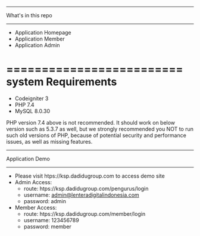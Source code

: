 ************************
   What's in this repo
************************

-  Application Homepage
-  Application Member
-  Application Admin

=========================
    system Requirements
=========================

-  Codeigniter 3
-  PHP 7.4
-  MySQL 8.0.30

PHP version 7.4 above is not recommended.
It should work on below version such as 5.3.7 as well, but we strongly recommended you NOT to run
such old versions of PHP, because of potential security and performance
issues, as well as missing features.

*******************
 Application Demo
*******************

- Please visit htps://ksp.dadidugroup.com to access demo site
- Admin Access:
    - route: htps://ksp.dadidugroup.com/pengurus/login
    - username: admin@lenteradigitalindonesia.com
    - password: admin
- Member Access:
    - route: htps://ksp.dadidugroup.com/member/login
    - username: 123456789
    - password: member